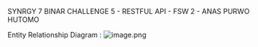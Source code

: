 SYNRGY 7 BINAR CHALLENGE 5 - RESTFUL API - FSW 2 - ANAS PURWO HUTOMO


Entity Relationship Diagram : 
![image.png]({https://asset.cloudinary.com/anaspurwo/5b62deeea0af3f77906a3d09192a7851})



